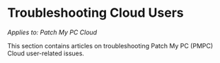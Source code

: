 # Troubleshooting Cloud Users

_Applies to: Patch My PC Cloud_

This section contains articles on troubleshooting Patch My PC (PMPC) Cloud user-related issues.
